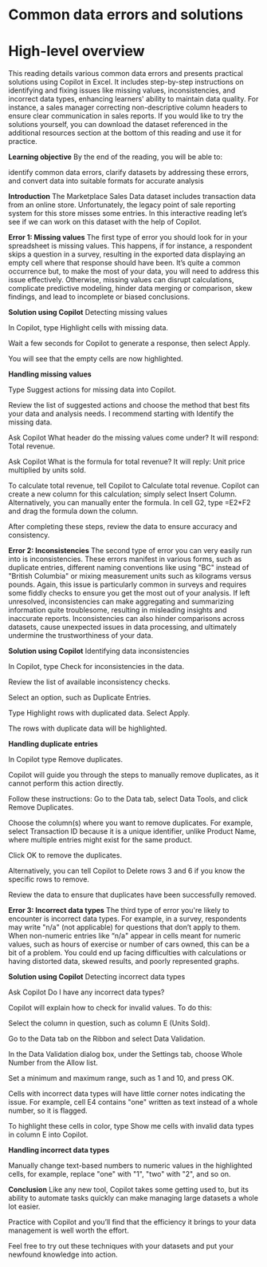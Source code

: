 # Common data errors and solutions
# High-level overview
This reading details various common data errors and presents practical solutions using Copilot in Excel. It includes step-by-step instructions on identifying and fixing issues like missing values, inconsistencies, and incorrect data types, enhancing learners' ability to maintain data quality. For instance, a sales manager correcting non-descriptive column headers to ensure clear communication in sales reports. If you would like to try the solutions yourself, you can download the dataset referenced in the additional resources section at the bottom of this reading and use it for practice.

**Learning objective**
By the end of the reading, you will be able to:

identify common data errors, clarify datasets by addressing these errors, and convert data into suitable formats for accurate analysis

**Introduction**
The Marketplace Sales Data dataset includes transaction data from an online store. Unfortunately, the legacy point of sale reporting system for this store misses some entries. In this interactive reading let’s see if we can work on this dataset with the help of Copilot.


**Error 1: Missing values**
The first type of error you should look for in your spreadsheet is missing values. This happens, if for instance, a respondent skips a question in a survey, resulting in the exported data displaying an empty cell where that response should have been. It’s quite a common occurrence but, to make the most of your data, you will need to address this issue effectively. Otherwise, missing values can disrupt calculations, complicate predictive modeling, hinder data merging or comparison, skew findings, and lead to incomplete or biased conclusions.

**Solution using Copilot**
Detecting missing values

In Copilot, type Highlight cells with missing data.

Wait a few seconds for Copilot to generate a response, then select Apply.

You will see that the empty cells are now highlighted.

**Handling missing values**

Type Suggest actions for missing data into Copilot.

Review the list of suggested actions and choose the method that best fits your data and analysis needs. I recommend starting with Identify the missing data.

Ask Copilot What header do the missing values come under? It will respond: Total revenue.

Ask Copilot What is the formula for total revenue? It will reply: Unit price multiplied by units sold.

To calculate total revenue, tell Copilot to Calculate total revenue. Copilot can create a new column for this calculation; simply select Insert Column. Alternatively, you can manually enter the formula. In cell G2, type =E2*F2 and drag the formula down the column.

After completing these steps, review the data to ensure accuracy and consistency.

**Error 2: Inconsistencies**
The second type of error you can very easily run into is inconsistencies. These errors manifest in various forms, such as duplicate entries, different naming conventions like using "BC" instead of "British Columbia" or mixing measurement units such as kilograms versus pounds. Again, this issue is particularly common in surveys and requires some fiddly checks to ensure you get the most out of your analysis. If left unresolved, inconsistencies can make aggregating and summarizing information quite troublesome, resulting in misleading insights and inaccurate reports. Inconsistencies can also hinder comparisons across datasets, cause unexpected issues in data processing, and ultimately undermine the trustworthiness of your data.

**Solution using Copilot**
Identifying data inconsistencies

In Copilot, type Check for inconsistencies in the data.

Review the list of available inconsistency checks.

Select an option, such as Duplicate Entries.

Type Highlight rows with duplicated data. Select Apply.

The rows with duplicate data will be highlighted.

**Handling duplicate entries**

In Copilot type Remove duplicates. 

Copilot will guide you through the steps to manually remove duplicates, as it cannot perform this action directly.

Follow these instructions: Go to the Data tab, select Data Tools, and click Remove Duplicates.

Choose the column(s) where you want to remove duplicates. For example, select Transaction ID because it is a unique identifier, unlike Product Name, where multiple entries might exist for the same product.

Click OK to remove the duplicates.

Alternatively, you can tell Copilot to Delete rows 3 and 6 if you know the specific rows to remove.

Review the data to ensure that duplicates have been successfully removed.

**Error 3: Incorrect data types**
The third type of error you're likely to encounter is incorrect data types. For example, in a survey, respondents may write "n/a" (not applicable) for questions that don’t apply to them. When non-numeric entries like “n/a" appear in cells meant for numeric values, such as hours of exercise or number of cars owned, this can be a bit of a problem. You could end up facing difficulties with calculations or having distorted data, skewed results, and poorly represented graphs.

**Solution using Copilot**
Detecting incorrect data types

Ask Copilot Do I have any incorrect data types?

Copilot will explain how to check for invalid values. To do this:

Select the column in question, such as column E (Units Sold).

Go to the Data tab on the Ribbon and select Data Validation. 

In the Data Validation dialog box, under the Settings tab, choose Whole Number from the Allow list.

Set a minimum and maximum range, such as 1 and 10, and press OK.

Cells with incorrect data types will have little corner notes indicating the issue. For example, cell E4 contains "one" written as text instead of a whole number, so it is flagged. 

To highlight these cells in color, type Show me cells with invalid data types in column E into Copilot.

**Handling incorrect data types**

Manually change text-based numbers to numeric values in the highlighted cells, for example, replace "one" with "1", "two" with "2", and so on.

**Conclusion**
Like any new tool, Copilot takes some getting used to, but its ability to automate tasks quickly can make managing large datasets a whole lot easier. 

Practice with Copilot and you’ll find that the efficiency it brings to your data management is well worth the effort.

Feel free to try out these techniques with your datasets and put your newfound knowledge into action. 
